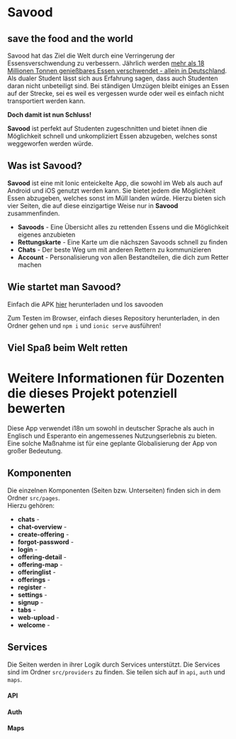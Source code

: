 # Savood
## save the food and the world

Savood hat das Ziel die Welt durch eine Verringerung der Essensverschwendung zu verbessern.
Jährlich werden [mehr als 18 Millionen Tonnen genießbares Essen verschwendet - allein in Deutschland](https://mobil.wwf.de/themen-projekte/landwirtschaft/ernaehrung-konsum/lebensmittelverschwendung-bundeslaender-im-vergleich/).  
Als dualer Student lässt sich aus Erfahrung sagen, dass auch Studenten daran nicht unbeteiligt sind.
Bei ständigen Umzügen bleibt einiges an Essen auf der Strecke, sei es weil es vergessen wurde oder weil es einfach nicht transportiert werden kann.

**Doch damit ist nun Schluss!**

**Savood** ist perfekt auf Studenten zugeschnitten und bietet ihnen die Möglichkeit schnell und unkompliziert Essen abzugeben, welches sonst weggeworfen werden würde.

## Was ist Savood?

**Savood** ist eine mit Ionic enteickelte App, die sowohl im Web als auch auf Android und iOS genutzt werden kann.
Sie bietet jedem die Möglichkeit Essen abzugeben, welches sonst im Müll landen würde.
Hierzu bieten sich vier Seiten, die auf diese einzigartige Weise nur in **Savood** zusammenfinden.

* **Savoods** - Eine Übersicht alles zu rettenden Essens und die Möglichkeit eigenes anzubieten
* **Rettungskarte** - Eine Karte um die nächszen Savoods schnell zu finden
* **Chats** - Der beste Weg um mit anderen Rettern zu kommunizieren
* **Account** - Personalisierung von allen Bestandteilen, die dich zum Retter machen

## Wie startet man Savood?

Einfach die APK [hier]() herunterladen und los savooden

Zum Testen im Browser, einfach dieses Repository herunterladen, in den Ordner gehen und `npm i` und `ionic serve` ausführen!


## Viel Spaß beim Welt retten

# Weitere Informationen für Dozenten die dieses Projekt potenziell bewerten

Diese App verwendet i18n um sowohl in deutscher Sprache als auch in Englisch und Esperanto ein angemessenes Nutzungserlebnis zu bieten.
Eine solche Maßnahme ist für eine geplante Globalisierung der App von großer Bedeutung.

## Komponenten

Die einzelnen Komponenten (Seiten bzw. Unterseiten) finden sich in dem Ordner `src/pages`.  
Hierzu gehören:

* **chats** -
* **chat-overview** - 
* **create-offering** -
* **forgot-password** -
* **login** -
* **offering-detail** -
* **offering-map** -
* **offeringlist** -
* **offerings** -
* **register** -
* **settings** -
* **signup** -
* **tabs** -
* **web-upload** -
* **welcome** -
	
## Services

Die Seiten werden in ihrer Logik durch Services unterstützt.
Die Services sind im Ordner `src/providers` zu finden.
Sie teilen sich auf in `api`, `auth` und `maps`.

#### API

#### Auth

#### Maps
